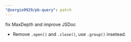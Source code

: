 ```yaml
---
"@sergio9929/pb-query": patch
---
```


fix MaxDepth and improve JSDoc

- Remove `.open()` and `.close()`, use `.group()` insetead.